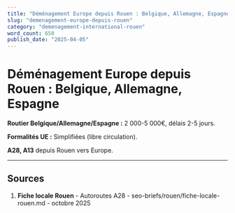```yaml
---
title: "Déménagement Europe depuis Rouen : Belgique, Allemagne, Espagne"
slug: "demenagement-europe-depuis-rouen"
category: "demenagement-international-rouen"
word_count: 650
publish_date: "2025-04-05"
---
```


# Déménagement Europe depuis Rouen : Belgique, Allemagne, Espagne

**Routier Belgique/Allemagne/Espagne :** 2 000-5 000€, délais 2-5 jours.

**Formalités UE :** Simplifiées (libre circulation).

**A28, A13** depuis Rouen vers Europe.

---

## Sources

1. **Fiche locale Rouen** - Autoroutes A28 - seo-briefs/rouen/fiche-locale-rouen.md - octobre 2025

